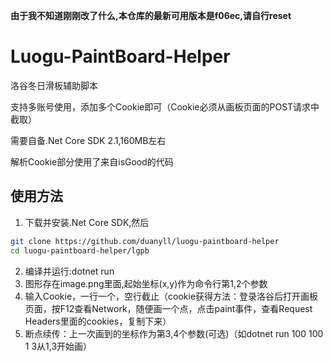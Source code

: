 **由于我不知道刚刚改了什么,本仓库的最新可用版本是f06ec,请自行reset**

# Luogu-PaintBoard-Helper
洛谷冬日滑板辅助脚本

支持多账号使用，添加多个Cookie即可（Cookie必须从画板页面的POST请求中截取）

需要自备.Net Core SDK 2.1,160MB左右

解析Cookie部分使用了来自isGood的代码

## 使用方法

1. 下载并安装.Net Core SDK,然后
```sh
git clone https://github.com/duanyll/luogu-paintboard-helper
cd luogu-paintboard-helper/lgpb
```
2. 编译并运行:dotnet run
3. 图形存在image.png里面,起始坐标(x,y)作为命令行第1,2个参数
4. 输入Cookie，一行一个，空行截止（cookie获得方法：登录洛谷后打开画板页面，按F12查看Network，随便画一个点，点击paint事件，查看Request Headers里面的cookies，复制下来）
5. 断点续传：上一次画到的坐标作为第3,4个参数(可选)（如dotnet run 100 100 1 3从1,3开始画）
